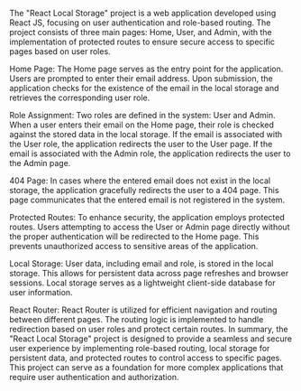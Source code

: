 The "React Local Storage" project is a web application developed using React JS, focusing on user authentication and role-based routing. The project consists of three main pages: Home, User, and Admin, with the implementation of protected routes to ensure secure access to specific pages based on user roles.

Home Page:
The Home page serves as the entry point for the application.
Users are prompted to enter their email address.
Upon submission, the application checks for the existence of the email in the local storage and retrieves the corresponding user role.

Role Assignment:
Two roles are defined in the system: User and Admin.
When a user enters their email on the Home page, their role is checked against the stored data in the local storage.
If the email is associated with the User role, the application redirects the user to the User page.
If the email is associated with the Admin role, the application redirects the user to the Admin page.

404 Page:
In cases where the entered email does not exist in the local storage, the application gracefully redirects the user to a 404 page.
This page communicates that the entered email is not registered in the system.

Protected Routes:
To enhance security, the application employs protected routes.
Users attempting to access the User or Admin page directly without the proper authentication will be redirected to the Home page.
This prevents unauthorized access to sensitive areas of the application.

Local Storage:
User data, including email and role, is stored in the local storage.
This allows for persistent data across page refreshes and browser sessions.
Local storage serves as a lightweight client-side database for user information.

React Router:
React Router is utilized for efficient navigation and routing between different pages.
The routing logic is implemented to handle redirection based on user roles and protect certain routes.
In summary, the "React Local Storage" project is designed to provide a seamless and secure user experience by implementing role-based routing, local storage for persistent data, and protected routes to control access to specific pages. This project can serve as a foundation for more complex applications that require user authentication and authorization.
